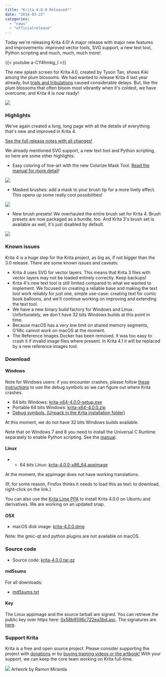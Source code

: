 ```yaml
---
title: "Krita 4.0.0 Released!"
date: "2018-03-22"
categories: 
  - "news"
  - "officialrelease"
---
```


Today we're releasing Krita 4.0! A major release with major new features and improvements: improved vector tools, SVG support, a new text tool, Python scripting and much, much, much more!

{{< youtube a-CY4hmkg_I >}}

The new splash screen for Krita 4.0, created by Tyson Tan, shows Kiki among the plum blossoms. We had wanted to release Krita 4 last year already, but [trials and tribulations](/item/krita-foundation-update/) caused considerable delays. But, like the plum blossoms that often bloom most vibrantly when it's coldest, we have overcome, and Krita 4 is now ready!

[![](/images/posts/2018/kiki_4.0_sm-1-1024x463.png)](https://krita.org/wp-content/uploads/2018/03/kiki_4.0_sm-1.png)

### Highlights

We've again created a long, long page with all the details of everything that's new and improved in Krita 4.

[See the full release notes with all changes!](/krita-4-0-release-notes/)

We already mentioned SVG support, a new text tool and Python scripting, so here are some other highlights:

- Easy coloring of line-art with the new Colorize Mask Tool. [Read the manual for more detail](https://docs.krita.org/en/reference_manual/tools/colorize_mask.html)!

[![](/images/posts/2018/colorize-mask.png)](https://krita.org/wp-content/uploads/2018/02/colorize-mask.png)

- Masked brushes: add a mask to your brush tip for a more lively effect. This opens up some really cool possibilities!

[![](/images/posts/2018/waterpaint.gif)](https://krita.org/wp-content/uploads/2018/02/waterpaint.gif)

- New brush presets! We overhauled the entire brush set for Krita 4. Brush presets are now packaged as a bundle, too. And Krita 3's brush set is available as well, it's just disabled by default.

[![](/images/posts/2018/bundles.png)](https://krita.org/wp-content/uploads/2018/03/bundles.png)

### Known issues

Krita 4 is a huge step for the Krita project, as big as, if not bigger than the 3.0 release. There are some known issues and caveats:

- Krita 4 uses SVG for vector layers. This means that Krita 3 files with vector layers may not be loaded entirely correctly. Keep backups!
- Krita 4's new text tool is still limited compared to what we wanted to implement. We focused on creating a reliable base and making the text tool work reliably for just one, simple use-case: creating text for comic book balloons, and we'll continue working on improving and extending the text tool.
- We have a new binary build factory for Windows and Linux. Unfortunately, we don't have 32 bits Windows builds at this point in time.
- Because macOS has a very low limit on shared memory segments, G'Mic cannot work on macOS at the moment.
- The Reference Images Docker has been removed. It was too easy to crash it if invalid image files where present. In Krita 4.1 it will be replaced by a new reference images tool.

### Download

#### Windows

Note for Windows users: if you encounter crashes, please follow [these instructions](https://docs.krita.org/Dr._Mingw_debugger) to use the debug symbols so we can figure out where Krita crashes.

- 64 bits Windows: [krita-x64-4.0.0-setup.exe](https://download.kde.org/stable/krita/4.0.0/krita-x64-4.0.0-setup.exe)
- Portable 64 bits Windows: [krita-x64-4.0.0.zip](https://download.kde.org/stable/krita/4.0.0/krita-x64-4.0.0.zip)
- [Debug symbols. (Unpack in the Krita installation folder)](https://download.kde.org/stable/krita/4.0.0/krita-x64-4.0.0-dbg.zip)

At this moment, we do not have 32 bits Windows builds available.

Note that on Windows 7 and 8 you need to install the Universal C Runtime separately to enable Python scripting. See the [manual](https://docs.krita.org/en/user_manual/python_scripting/introduction_to_python_scripting.html).

#### Linux

- - 64 bits Linux: [krita-4.0.0-x86\_64.appimage](https://download.kde.org/stable/krita/4.0.0/krita-4.0.0-x86_64.appimage)

At the moment, the appimage does not have working translations.

(If, for some reason, Firefox thinks it needs to load this as text: to download, right-click on the link.)

You can also use the [Krita Lime PPA](https://launchpad.net/%7Ekritalime/+archive/ubuntu/ppa) to install Krita 4.0.0 on Ubuntu and derivatives. We are working on an updated snap.

#### OSX

- macOS disk image: [krita-4.0.0.dmg](https://download.kde.org/stable/krita/4.0.0/krita-4.0.0.dmg)

Note: the gmic-qt and python plugins are not available on macOS.

### Source code

- Source code: [krita-4.0.0.tar.gz](https://download.kde.org/stable/krita/4.0.0/krita-4.0.0.tar.gz)

#### md5sums

For all downloads:

- [md5sums.txt](https://download.kde.org/stable/krita/4.0.0/md5sums.txt)

#### Key

The Linux appimage and the source tarball are signed. You can retrieve the public key over https here: [0x58b9596c722ea3bd.asc](https://share.kde.org/index.php/s/fJ99V5mZvuyD0z8). The signatures are [here](http://download.kde.org/stable/krita/4.0.0/).

### Support Krita

Krita is a free and open source project. Please consider supporting the project with [donations](/support-us/donations/) or by [buying training videos or the artbook!](/support-us/shop) With your support, we can keep the core team working on Krita full-time.

[![](/images/posts/2018/Krita4_Alegoric_final-1024x507.png)](https://krita.org/wp-content/uploads/2018/03/Krita4_Alegoric_final.png) Artwork by Ramon Miranda

